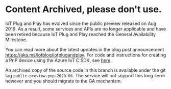 # Content Archived, please don't use.

IoT Plug and Play has evolved since the public preview released on Aug 2019. As a result, some services and APIs are no longer applicable and have been retired because IoT Plug and Play reached the General Availability Milestone.

You can read more about the latest updates in the blog post announcement https://aka.ms/iotblog/iotplugandplay.  For code and instructions for creating a PnP device using the Azure IoT C SDK, see [here](https://github.com/Azure/azure-iot-sdk-c/tree/master/iothub_client/samples/pnp).

An archived copy of the source code in this branch is available under the git tag `public-preview-pnp-2020-06`.  The service will not support this long-term however and you should migrate to the GA mechanism.